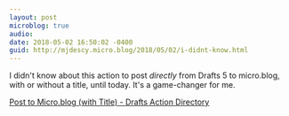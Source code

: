 ```yaml
---
layout: post
microblog: true
audio: 
date: 2018-05-02 16:50:02 -0400
guid: http://mjdescy.micro.blog/2018/05/02/i-didnt-know.html
---
```

I didn't know about this action to post _directly_ from Drafts 5 to micro.blog, with or without a title, until today. It's a game-changer for me.

[Post to Micro.blog (with Title) - Drafts Action Directory](https://actions.getdrafts.com/a/1Hg)
